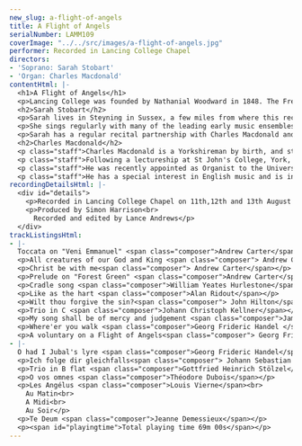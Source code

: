 ```yaml
---
new_slug: a-flight-of-angels
title: A Flight of Angels
serialNumber: LAMM109
coverImage: "../../src/images/a-flight-of-angels.jpg"
performer: Recorded in Lancing College Chapel
directors:
- 'Soprano: Sarah Stobart'
- 'Organ: Charles Macdonald'
contentHtml: |-
  <h1>A Flight of Angels</h1>
  <p>Lancing College was founded by Nathanial Woodward in 1848. The French Gothic chapel in which this recording was made towers over the Adur valley. It guards the port of Shoreham and is dedicated to the saints Mary and Nicolas after the town's ancient churches. Many will know it as a landmark from the coast road, railway, South Downs Way or even Shoreham's increasingly busy airport which attempted to feature (without success) in this recording. Follow the Adur inland or the South Downs to East or West and the legend and the antiquity which drew composers such as John Ireland and Sir Arnold Bax to the county provides rich experience. The sequence of pieces on this disc is a spiritual pilgrimage and a celebration of 150 years of the college.</p>
  <h2>Sarah Stobart</h2>
  <p>Sarah lives in Steyning in Sussex, a few miles from where this recording was made. On graduating from the Birmingham School of Music, where she studied with Pamela Cook, she undertook further studies in London with Jessica Cash and has since gained a considerable reputation as an oratorio soloist and recitalist, performing throughout the United Kingdom.</p>
  <p>She sings regularly with many of the leading early music ensembles and has broadcast and recorded with the Hilliard Ensemble, the Taverner Consort and Choir and the Choir of the Enlightenment. With these and other groups she has appeared at numerous festivals in the United Kingdom and Europe, including Edinburgh, Bath, Paris, Ravenna, Beaune and Zurich, as well as the BBC Proms.</p>
  <p>Sarah has a regular recital partnership with Charles Macdonald and is a member of a number of small ensembles. She also partners her sister, Carolyn Chadwick, in the soprano duo Cara Sorella.</p>
  <h2>Charles Macdonald</h2>
  <p class="staff">Charles Macdonald is a Yorkshireman by birth, and studied at the Royal Manchester College of Music before becoming organ scholar and a Deputy Organist at York Minster under Dr Francis Jackson.</p>
  <p class="staff">Following a lectureship at St John's College, York, Charles moved south, becoming Organist and Librarian at Cranleigh School. Since moving to Sussex he has been sometime director of the Brighton Consort, and at St Andrew's Collegiate Church in Steyning.</p>
  <p class="staff">He was recently appointed as Organist to the University of Sussex and owns "Macdonald Music Service" in Steyning, a leading music retailer serving the South East of England, specialising in organ and choral music publications.</p>
  <p class="staff">He has a special interest in English music and is in demand both as a recitalist and accompanist.</p>
recordingDetailsHtml: |-
  <div id="details">
    <p>Recorded in Lancing College Chapel on 11th,12th and 13th August 1998</p>
    <p>Produced by Simon Harrison<br>
      Recorded and edited by Lance Andrews</p>
  </div>
trackListingsHtml:
- |-
  Toccata on "Veni Emmanuel" <span class="composer">Andrew Carter</span>
  <p>All creatures of our God and King <span class="composer"> Andrew Carter</span></p>
  <p>Christ be with me<span class="composer"> Andrew Carter</span></p>
  <p>Prelude on "Forest Green" <span class="composer">Andrew Carter</span></p>
  <p>Cradle song <span class="composer">William Yeates Hurlestone</span></p>
  <p>Like as the hart <span class="composer">Alan Ridout</span></p>
  <p>Wilt thou forgive the sin?<span class="composer"> John Hilton</span></p>
  <p>Trio in C <span class="composer">Johann Christoph Kellner</span></p>
  <p>My song shall be of mercy and judgement <span class="composer">James Kent</span></p>
  <p>Where'er you walk <span class="composer">Georg Frideric Handel </span></p>
  <p>A voluntary on a Flight of Angels<span class="composer"> Georg Frideric Handel</span></p>
- |-
  O had I Jubal's lyre <span class="composer">Georg Frideric Handel</span>
  <p>Ich folge dir gleichfalls<span class="composer"> Johann Sebastian Bach</span></p>
  <p>Trio in B flat <span class="composer">Gottfried Heinrich Stölzel</span></p>
  <p>O vos omnes <span class="composer">Théodore Dubois</span></p>
  <p>Les Angélus <span class="composer">Louis Vierne</span><br>
    Au Matin<br>
    A Midi<br>
    Au Soir</p>
  <p>Te Deum <span class="composer">Jeanne Demessieux</span></p>
  <p><span id="playingtime">Total playing time 69m 00s</span></p>
---
```


